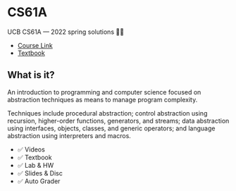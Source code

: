 # CS61A

UCB CS61A — 2022 spring solutions 🧑‍💻

- [Course Link](https://inst.eecs.berkeley.edu/~cs61a/sp22/)
- [Textbook](http://composingprograms.com/)


## What is it?

An introduction to programming and computer science focused on abstraction techniques as means to manage program complexity. 

Techniques include procedural abstraction; control abstraction using recursion, higher-order functions, generators, and streams; data abstraction using interfaces, objects, classes, and generic operators; and language abstraction using interpreters and macros. 

- ✅ Videos
- ✅ Textbook
- ✅ Lab & HW
- ✅ Slides & Disc
- ✅ Auto Grader
